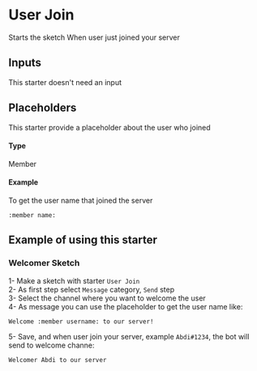 # User Join
Starts the sketch When user just joined your server

## Inputs
This starter doesn't need an input

## Placeholders
This starter provide a placeholder about the user who joined

#### Type
Member

#### Example
To get the user name that joined the server
```
:member name:
```

## Example of using this starter
### Welcomer Sketch
1- Make a sketch with starter `User Join`\
2- As first step select `Message` category, `Send` step\
3- Select the channel where you want to welcome the user\
4- As message you can use the placeholder to get the user name like:
```
Welcome :member username: to our server!
``` 
5- Save, and when user join your server, example `Abdi#1234`, the bot will send to welcome channe:
```
Welcomer Abdi to our server
```